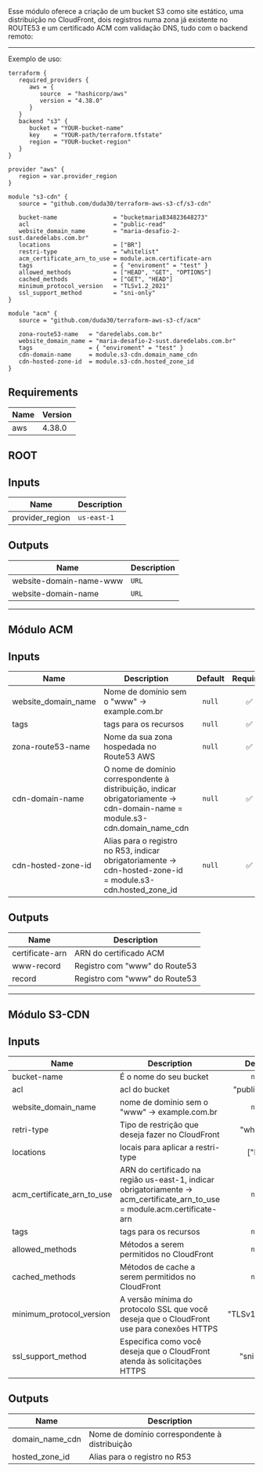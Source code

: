 

   Esse módulo oferece a criação de um bucket S3 como site estático, uma distribuição no CloudFront, dois registros numa zona já existente no ROUTE53 e um certificado ACM com validação DNS, tudo com o backend remoto:

   ---------------------------------------------------------------------------------------

Exemplo de uso:

```hcl
terraform {
   required_providers {
      aws = {
         source  = "hashicorp/aws"
         version = "4.38.0"
      }
   }
   backend "s3" {
      bucket = "YOUR-bucket-name"
      key    = "YOUR-path/terraform.tfstate"
      region = "YOUR-bucket-region"
   }
}

provider "aws" {
   region = var.provider_region
}

module "s3-cdn" {
   source = "github.com/duda30/terraform-aws-s3-cf/s3-cdn"

   bucket-name                = "bucketmaria834823648273"
   acl                        = "public-read"
   website_domain_name        = "maria-desafio-2-sust.daredelabs.com.br"
   locations                  = ["BR"]
   restri-type                = "whitelist"
   acm_certificate_arn_to_use = module.acm.certificate-arn
   tags                       = { "enviroment" = "test" }
   allowed_methods            = ["HEAD", "GET", "OPTIONS"]
   cached_methods             = ["GET", "HEAD"]
   minimum_protocol_version   = "TLSv1.2_2021"
   ssl_support_method         = "sni-only"
}

module "acm" {
   source = "github.com/duda30/terraform-aws-s3-cf/acm"

   zona-route53-name   = "daredelabs.com.br"
   website_domain_name = "maria-desafio-2-sust.daredelabs.com.br"
   tags                = { "enviroment" = "test" }
   cdn-domain-name     = module.s3-cdn.domain_name_cdn
   cdn-hosted-zone-id  = module.s3-cdn.hosted_zone_id
}
```

## Requirements

| Name | Version |
|------|---------|
| aws | 4.38.0 |

## ROOT

## Inputs

| Name | Description |
|------|-------------|
|provider_region|`us-east-1`|
   

## Outputs 

| Name | Description |
|------|-------------|
|website-domain-name-www|`URL`|
|website-domain-name|`URL`|

   ---------------------------------------------------------------------------------------

## Módulo ACM

## Inputs

| Name | Description | Default | Required |
|------|-------------|:-----:|:-----:|
|website_domain_name|Nome de domínio sem o "www" -> example.com.br|`null`| ✅ |
|tags|tags para os recursos|`null`| ✅ |
|zona-route53-name|Nome da sua zona hospedada no Route53 AWS| `null`| ✅ |
|cdn-domain-name|O nome de domínio correspondente à distribuição, indicar obrigatoriamente -> cdn-domain-name = module.s3-cdn.domain_name_cdn|`null`| ✅ |
|cdn-hosted-zone-id|Alias para o registro no R53, indicar obrigatoriamente -> cdn-hosted-zone-id  = module.s3-cdn.hosted_zone_id|`null`| ✅ |


## Outputs 

| Name | Description |
|------|-------------|
|certificate-arn|ARN do certificado ACM|
|www-record|Registro com "www" do Route53|
|record|Registro com "www" do Route53|

   ---------------------------------------------------------------------------------------

## Módulo S3-CDN

## Inputs

| Name | Description | Default | Required |
|------|-------------|:-----:|:-----:|
|bucket-name|É o nome do seu bucket |`null`| ✅ |
|acl| acl do bucket|"public-read"| ✅ |
|website_domain_name | nome de domínio sem o "www" -> example.com.br|`null`| ✅ |
|retri-type|Tipo de restrição que deseja fazer no CloudFront|"whitelist"| ✅ |
|locations|locais para aplicar a restri-type|["BR"]| ✅ |
|acm_certificate_arn_to_use|ARN do certificado na região us-east-1, indicar obrigatoriamente -> acm_certificate_arn_to_use = module.acm.certificate-arn|`null`| ✅ |
|tags|tags para os recursos|`null`|  |
|allowed_methods|Métodos a serem permitidos no CloudFront|`null`| ✅ |
|cached_methods|Métodos de cache a serem permitidos no CloudFront|`null`| ✅ |
|minimum_protocol_version|A versão mínima do protocolo SSL que você deseja que o CloudFront use para conexões HTTPS|  "TLSv1.2_2021"| ✅ |
|ssl_support_method|Especifica como você deseja que o CloudFront atenda às solicitações HTTPS|"sni-only"| ✅ |

## Outputs 

| Name | Description |
|------|-------------|
|domain_name_cdn|Nome de domínio correspondente à distribuição|
|hosted_zone_id|Alias para o registro no R53|
